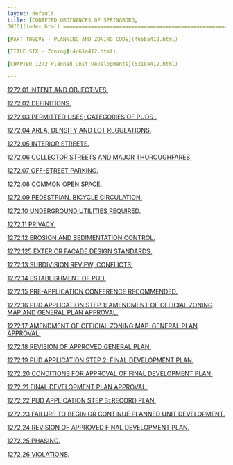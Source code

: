 ```yaml
---
layout: default 
title: [CODIFIED ORDINANCES OF SPRINGBORO,
OHIO](index.html) =====================================================

[PART TWELVE - PLANNING AND ZONING CODE](465ba412.html)

[TITLE SIX - Zoning](4c61a412.html)

[CHAPTER 1272 Planned Unit Developments](5318a412.html)

---
```


[1272.01 INTENT AND OBJECTIVES.](5336a412.html)

[1272.02 DEFINITIONS.](533ca412.html)

[1272.03 PERMITTED USES; CATEGORIES OF PUDS .](5360a412.html)

[1272.04 AREA, DENSITY AND LOT REGULATIONS.](5369a412.html)

[1272.05 INTERIOR STREETS.](5382a412.html)

[1272.06 COLLECTOR STREETS AND MAJOR THOROUGHFARES.](538ca412.html)

[1272.07 OFF-STREET PARKING.](5390a412.html)

[1272.08 COMMON OPEN SPACE.](5394a412.html)

[1272.09 PEDESTRIAN, BICYCLE CIRCULATION.](53a4a412.html)

[1272.10 UNDERGROUND UTILITIES REQUIRED.](53a7a412.html)

[1272.11 PRIVACY.](53aaa412.html)

[1272.12 EROSION AND SEDIMENTATION CONTROL.](53b0a412.html)

[1272.125 EXTERIOR FACADE DESIGN STANDARDS.](53bca412.html)

[1272.13 SUBDIVISION REVIEW; CONFLICTS.](53bfa412.html)

[1272.14 ESTABLISHMENT OF PUD.](53c3a412.html)

[1272.15 PRE-APPLICATION CONFERENCE RECOMMENDED.](53caa412.html)

[1272.16 PUD APPLICATION STEP 1: AMENDMENT OF OFFICIAL ZONING MAP AND
GENERAL PLAN APPROVAL.](53cea412.html)

[1272.17 AMENDMENT OF OFFICIAL ZONING MAP, GENERAL PLAN
APPROVAL.](53fca412.html)

[1272.18 REVISION OF APPROVED GENERAL PLAN.](540ea412.html)

[1272.19 PUD APPLICATION STEP 2: FINAL DEVELOPMENT PLAN.](5412a412.html)

[1272.20 CONDITIONS FOR APPROVAL OF FINAL DEVELOPMENT
PLAN.](541ca412.html)

[1272.21 FINAL DEVELOPMENT PLAN APPROVAL.](5428a412.html)

[1272.22 PUD APPLICATION STEP 3: RECORD PLAN.](542fa412.html)

[1272.23 FAILURE TO BEGIN OR CONTINUE PLANNED UNIT
DEVELOPMENT.](543da412.html)

[1272.24 REVISION OF APPROVED FINAL DEVELOPMENT PLAN.](544ea412.html)

[1272.25 PHASING.](5452a412.html)

[1272.26 VIOLATIONS.](5457a412.html)
